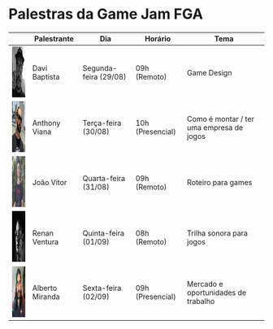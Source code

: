 # Palestras da Game Jam FGA 

|  | Palestrante | Dia | Horário | Tema |
| - | ----------- | --- | ------- | ---- |
| <img src="./assets/DaviBaptista.jpg" width="100" height = "100"> | Davi Baptista | Segunda-feira (29/08) | 09h (Remoto) | Game Design |
| <img src="./assets/AnthonyViana.jpg" width="100" height = "100"> | Anthony Viana | Terça-feira (30/08) | 10h (Presencial) | Como é montar / ter uma empresa de jogos |
| <img src="./assets/joaovitor.jpg" width="100" height = "100"> | João Vitor | Quarta-feira (31/08) | 09h (Remoto) | Roteiro para games |
| <img src="./assets/RenanVentura.jpg" width="100" height = "100"> | Renan Ventura | Quinta-feira (01/09) | 08h (Remoto) | Trilha sonora para jogos |
| <img src="./assets/AlbertoMiranda.png" width="100" height = "100"> | Alberto Miranda | Sexta-feira (02/09) | 09h (Presencial) | Mercado e oportunidades de trabalho |
